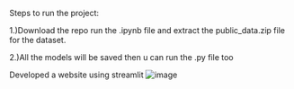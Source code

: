 Steps to run the project:

1.)Download the repo run the .ipynb file and extract the public_data.zip file for the dataset.

2.)All the models will be saved then u can run the .py file too

Developed a website using streamlit 
![image](https://github.com/user-attachments/assets/8ecd3b39-cbb6-4207-b495-7ee6d799b8b3)
